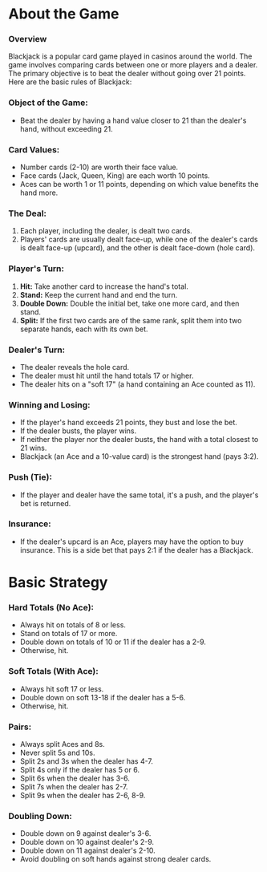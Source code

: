 
# About the Game

### Overview
Blackjack is a popular card game played in casinos around the world. The game involves comparing cards between one or more players and a dealer. The primary objective is to beat the dealer without going over 21 points. Here are the basic rules of Blackjack:

### Object of the Game:
- Beat the dealer by having a hand value closer to 21 than the dealer's hand, without exceeding 21.

### Card Values:
- Number cards (2-10) are worth their face value.
- Face cards (Jack, Queen, King) are each worth 10 points.
- Aces can be worth 1 or 11 points, depending on which value benefits the hand more.

### The Deal:
1. Each player, including the dealer, is dealt two cards.
2. Players' cards are usually dealt face-up, while one of the dealer's cards is dealt face-up (upcard), and the other is dealt face-down (hole card).

### Player's Turn:
1. **Hit:** Take another card to increase the hand's total.
2. **Stand:** Keep the current hand and end the turn.
3. **Double Down:** Double the initial bet, take one more card, and then stand.
4. **Split:** If the first two cards are of the same rank, split them into two separate hands, each with its own bet.

### Dealer's Turn:
- The dealer reveals the hole card.
- The dealer must hit until the hand totals 17 or higher.
- The dealer hits on a "soft 17" (a hand containing an Ace counted as 11).

### Winning and Losing:
- If the player's hand exceeds 21 points, they bust and lose the bet.
- If the dealer busts, the player wins.
- If neither the player nor the dealer busts, the hand with a total closest to 21 wins.
- Blackjack (an Ace and a 10-value card) is the strongest hand (pays 3:2). 

### Push (Tie):
- If the player and dealer have the same total, it's a push, and the player's bet is returned.

### Insurance:
- If the dealer's upcard is an Ace, players may have the option to buy insurance. This is a side bet that pays 2:1 if the dealer has a Blackjack.


# Basic Strategy

### Hard Totals (No Ace):
- Always hit on totals of 8 or less.
- Stand on totals of 17 or more.
- Double down on totals of 10 or 11 if the dealer has a 2-9.
- Otherwise, hit.

### Soft Totals (With Ace):
- Always hit soft 17 or less.
- Double down on soft 13-18 if the dealer has a 5-6.
- Otherwise, hit.

### Pairs:
- Always split Aces and 8s.
- Never split 5s and 10s.
- Split 2s and 3s when the dealer has 4-7.
- Split 4s only if the dealer has 5 or 6.
- Split 6s when the dealer has 3-6.
- Split 7s when the dealer has 2-7.
- Split 9s when the dealer has 2-6, 8-9.

### Doubling Down:
- Double down on 9 against dealer's 3-6.
- Double down on 10 against dealer's 2-9.
- Double down on 11 against dealer's 2-10.
- Avoid doubling on soft hands against strong dealer cards.